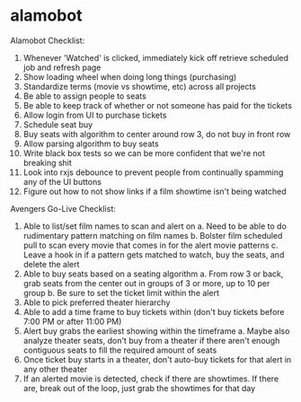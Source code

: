# alamobot

Alamobot Checklist:
1. Whenever 'Watched' is clicked, immediately kick off retrieve scheduled job and refresh page
2. Show loading wheel when doing long things (purchasing)
3. Standardize terms (movie vs showtime, etc) across all projects
4. Be able to assign people to seats
5. Be able to keep track of whether or not someone has paid for the tickets
6. Allow login from UI to purchase tickets
7. Schedule seat buy
8. Buy seats with algorithm to center around row 3, do not buy in front row
9. Allow parsing algorithm to buy seats
10. Write black box tests so we can be more confident that we're not breaking shit
11. Look into rxjs debounce to prevent people from continually spamming any of the UI buttons
12. Figure out how to not show links if a film showtime isn't being watched

Avengers Go-Live Checklist:
1. Able to list/set film names to scan and alert on
    a. Need to be able to do rudimentary pattern matching on film names
    b. Bolster film scheduled pull to scan every movie that comes in for the alert movie patterns
    c. Leave a hook in if a pattern gets matched to watch, buy the seats, and delete the alert
2. Able to buy seats based on a seating algorithm
    a. From row 3 or back, grab seats from the center out in groups of 3 or more, up to 10 per group
    b. Be sure to set the ticket limit within the alert
3. Able to pick preferred theater hierarchy
4. Able to add a time frame to buy tickets within (don't buy tickets before 7:00 PM or after 11:00 PM)
5. Alert buy grabs the earliest showing within the timeframe
    a. Maybe also analyze theater seats, don't buy from a theater if there aren't enough contiguous seats to fill the required amount of seats
6. Once ticket buy starts in a theater, don't auto-buy tickets for that alert in any other theater
7. If an alerted movie is detected, check if there are showtimes. If there are, break out of the loop, just grab the showtimes for that day